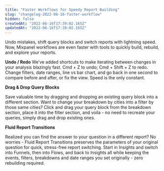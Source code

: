 ```yaml
---
title: "Faster Workflows for Speedy Report Building"
slug: "changelog-2022-06-16-faster-workflow"
hidden: false
createdAt: "2022-06-16T17:39:02.165Z"
updatedAt: "2022-06-16T17:39:02.165Z"
---
```


Undo mistakes, shift query blocks and switch reports with lightning speed. Now, Mixpanel workflows are even faster with tools to quickly build, rebuild, and explore your reports.

**Undo / Redo**
We’ve added shortcuts to make iterating between changes in your analysis blazingly fast. Cmd + Z to undo; Cmd + Shift + Z to redo. Change filters, date ranges, line vs bar chart, and go back in one second to compare before and after, or fix the view. Speed is the only constant.

**Drag & Drop Query Blocks**

Save valuable time by dragging and dropping an existing query block into a different section. Want to change your breakdown by cities into a filter by those same cities? Click and drag your query block from the breakdown section, place it into the filter section, and voila - no need to recreate your queries, simply drag and drop existing ones.

**Fluid Report Transitions**

Realized you can find the answer to your question in a different report? No worries - Fluid Report Transitions preserves the parameters of your original question for quick, stress-free report switching. Start in Insights and switch into Funnels, then into Flows, and back to Insights all while keeping the events, filters, breakdowns and date ranges you set originally - zero rebuilding required.
